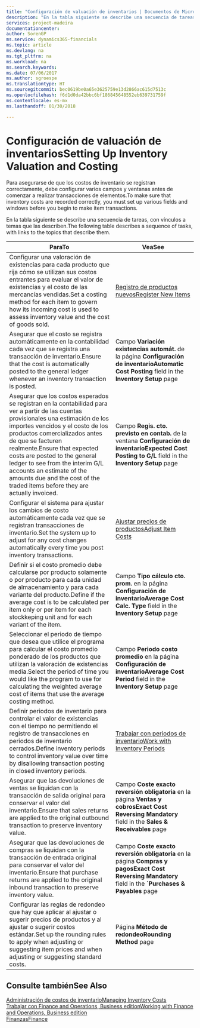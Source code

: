 ```yaml
---
title: "Configuración de valuación de inventarios | Documentos de Microsoft"
description: "En la tabla siguiente se describe una secuencia de tareas, con vínculos a temas que las describen."
services: project-madeira
documentationcenter: 
author: SorenGP
ms.service: dynamics365-financials
ms.topic: article
ms.devlang: na
ms.tgt_pltfrm: na
ms.workload: na
ms.search.keywords: 
ms.date: 07/06/2017
ms.author: sgroespe
ms.translationtype: HT
ms.sourcegitcommit: bec0619be0a65e3625759e13d2866ac615d7513c
ms.openlocfilehash: f6d1d0da42bbc6bf186845648552eb639731759f
ms.contentlocale: es-mx
ms.lasthandoff: 01/30/2018

---
```

# <a name="setting-up-inventory-valuation-and-costing"></a><span data-ttu-id="232f7-103">Configuración de valuación de inventarios</span><span class="sxs-lookup"><span data-stu-id="232f7-103">Setting Up Inventory Valuation and Costing</span></span>
<span data-ttu-id="232f7-104">Para asegurarse de que los costos de inventario se registran correctamente, debe configurar varios campos y ventanas antes de comenzar a realizar transacciones de elementos.</span><span class="sxs-lookup"><span data-stu-id="232f7-104">To make sure that inventory costs are recorded correctly, you must set up various fields and windows before you begin to make item transactions.</span></span>

<span data-ttu-id="232f7-105">En la tabla siguiente se describe una secuencia de tareas, con vínculos a temas que las describen.</span><span class="sxs-lookup"><span data-stu-id="232f7-105">The following table describes a sequence of tasks, with links to the topics that describe them.</span></span>

|<span data-ttu-id="232f7-106">**Para**</span><span class="sxs-lookup"><span data-stu-id="232f7-106">**To**</span></span>|<span data-ttu-id="232f7-107">**Vea**</span><span class="sxs-lookup"><span data-stu-id="232f7-107">**See**</span></span>|  
|------------|-------------|  
|<span data-ttu-id="232f7-108">Configurar una valoración de existencias para cada producto que rija cómo se utilizan sus costos entrantes para evaluar el valor de existencias y el costo de las mercancías vendidas.</span><span class="sxs-lookup"><span data-stu-id="232f7-108">Set a costing method for each item to govern how its incoming cost is used to assess inventory value and the cost of goods sold.</span></span>|[<span data-ttu-id="232f7-109">Registro de productos nuevos</span><span class="sxs-lookup"><span data-stu-id="232f7-109">Register New Items</span></span>](inventory-how-register-new-items.md)|  
|<span data-ttu-id="232f7-110">Asegurar que el costo se registra automáticamente en la contabilidad cada vez que se registra una transacción de inventario.</span><span class="sxs-lookup"><span data-stu-id="232f7-110">Ensure that the cost is automatically posted to the general ledger whenever an inventory transaction is posted.</span></span>|<span data-ttu-id="232f7-111">Campo **Variación existencias automát.** de la página **Configuración de inventario**</span><span class="sxs-lookup"><span data-stu-id="232f7-111">**Automatic Cost Posting** field in the **Inventory Setup** page</span></span>|  
|<span data-ttu-id="232f7-112">Asegurar que los costos esperados se registran en la contabilidad para ver a partir de las cuentas provisionales una estimación de los importes vencidos y el costo de los productos comercializados antes de que se facturen realmente.</span><span class="sxs-lookup"><span data-stu-id="232f7-112">Ensure that expected costs are posted to the general ledger to see from the interim G/L accounts an estimate of the amounts due and the cost of the traded items before they are actually invoiced.</span></span>|<span data-ttu-id="232f7-113">Campo **Regis. cto. previsto en contab.** de la ventana **Configuración de inventario**</span><span class="sxs-lookup"><span data-stu-id="232f7-113">**Expected Cost Posting to G/L** field in the **Inventory Setup** page</span></span>|  
|<span data-ttu-id="232f7-114">Configurar el sistema para ajustar los cambios de costo automáticamente cada vez que se registran transacciones de inventario.</span><span class="sxs-lookup"><span data-stu-id="232f7-114">Set the system up to adjust for any cost changes automatically every time you post inventory transactions.</span></span>|[<span data-ttu-id="232f7-115">Ajustar precios de productos</span><span class="sxs-lookup"><span data-stu-id="232f7-115">Adjust Item Costs</span></span>](inventory-how-adjust-item-costs.md)|  
|<span data-ttu-id="232f7-116">Definir si el costo promedio debe calcularse por producto solamente o por producto para cada unidad de almacenamiento y para cada variante del producto.</span><span class="sxs-lookup"><span data-stu-id="232f7-116">Define if the average cost is to be calculated per item only or per item for each stockkeping unit and for each variant of the item.</span></span>|<span data-ttu-id="232f7-117">Campo **Tipo cálculo cto. prom.** en la página **Configuración de inventario**</span><span class="sxs-lookup"><span data-stu-id="232f7-117">**Average Cost Calc. Type** field in the **Inventory Setup** page</span></span>|  
|<span data-ttu-id="232f7-118">Seleccionar el periodo de tiempo que desea que utilice el programa para calcular el costo promedio ponderado de los productos que utilizan la valoración de existencias media.</span><span class="sxs-lookup"><span data-stu-id="232f7-118">Select the period of time you would like the program to use for calculating the weighted average cost of items that use the average costing method.</span></span>|<span data-ttu-id="232f7-119">Campo **Periodo costo promedio** en la página **Configuración de inventario**</span><span class="sxs-lookup"><span data-stu-id="232f7-119">**Average Cost Period** field in the **Inventory Setup** page</span></span>|  
|<span data-ttu-id="232f7-120">Definir periodos de inventario para controlar el valor de existencias con el tiempo no permitiendo el registro de transacciones en periodos de inventario cerrados.</span><span class="sxs-lookup"><span data-stu-id="232f7-120">Define inventory periods to control inventory value over time by disallowing transaction posting in closed inventory periods.</span></span>|[<span data-ttu-id="232f7-121">Trabajar con periodos de inventario</span><span class="sxs-lookup"><span data-stu-id="232f7-121">Work with Inventory Periods</span></span>](finance-how-to-work-with-inventory-periods.md)|  
|<span data-ttu-id="232f7-122">Asegurar que las devoluciones de ventas se liquidan con la transacción de salida original para conservar el valor del inventario.</span><span class="sxs-lookup"><span data-stu-id="232f7-122">Ensure that sales returns are applied to the original outbound transaction to preserve inventory value.</span></span>|<span data-ttu-id="232f7-123">Campo **Coste exacto reversión obligatoria** en la página **Ventas y cobros**</span><span class="sxs-lookup"><span data-stu-id="232f7-123">**Exact Cost Reversing Mandatory** field in the **Sales & Receivables** page</span></span>|  
|<span data-ttu-id="232f7-124">Asegurar que las devoluciones de compras se liquidan con la transacción de entrada original para conservar el valor del inventario.</span><span class="sxs-lookup"><span data-stu-id="232f7-124">Ensure that purchase returns are applied to the original inbound transaction to preserve inventory value.</span></span>|<span data-ttu-id="232f7-125">Campo **Coste exacto reversión obligatoria** en la página **Compras y pagos**</span><span class="sxs-lookup"><span data-stu-id="232f7-125">**Exact Cost Reversing Mandatory** field in the **´Purchases & Payables** page</span></span>|
|<span data-ttu-id="232f7-126">Configurar las reglas de redondeo que hay que aplicar al ajustar o sugerir precios de productos y al ajustar o sugerir costos estándar.</span><span class="sxs-lookup"><span data-stu-id="232f7-126">Set up the rounding rules to apply when adjusting or suggesting item prices and when adjusting or suggesting standard costs.</span></span>|<span data-ttu-id="232f7-127">Página **Método de redondeo**</span><span class="sxs-lookup"><span data-stu-id="232f7-127">**Rounding Method** page</span></span>|  

## <a name="see-also"></a><span data-ttu-id="232f7-128">Consulte también</span><span class="sxs-lookup"><span data-stu-id="232f7-128">See Also</span></span>  
[<span data-ttu-id="232f7-129">Administración de costos de inventario</span><span class="sxs-lookup"><span data-stu-id="232f7-129">Managing Inventory Costs</span></span>](finance-manage-inventory-costs.md)  
[<span data-ttu-id="232f7-130">Trabajar con Finance and Operations, Business edition</span><span class="sxs-lookup"><span data-stu-id="232f7-130">Working with Finance and Operations, Business edition</span></span>](ui-work-product.md)  
[<span data-ttu-id="232f7-131">Finanzas</span><span class="sxs-lookup"><span data-stu-id="232f7-131">Finance</span></span>](finance.md)  

